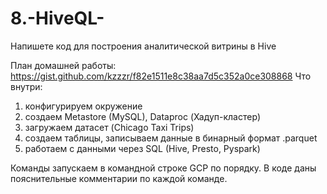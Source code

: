 # 8.-HiveQL-

Напишете код для построения аналитической витрины в Hive <br>

План домашней работы: https://gist.github.com/kzzzr/f82e1511e8c38aa7d5c352a0ce308868
Что внутри:  
1. конфигурируем окружение  
2. создаем Metastore (MySQL), Dataproc (Хадуп-кластер)  
3. загружаем датасет (Chicago Taxi Trips)  
4. создаем таблицы, записываем данные в бинарный формат .parquet  
5. работаем с данными через SQL (Hive, Presto, Pyspark)  


Команды запускаем в командной строке GCP по порядку. В коде даны пояснительные комментарии по каждой команде.  


